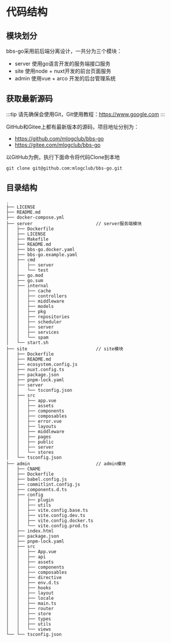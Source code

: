 # 代码结构

## 模块划分

bbs-go采用前后端分离设计，一共分为三个模块：

* server 使用go语言开发的服务端接口服务
* site 使用node + nuxt开发的前台页面服务
* admin 使用vue + arco 开发的后台管理系统

## 获取最新源码

:::tip
请先确保会使用Git，Git使用教程：https://www.google.com
:::

GitHub和Gitee上都有最新版本的源码，项目地址分别为：

* https://github.com/mlogclub/bbs-go
* https://gitee.com/mlogclub/bbs-go

以GitHub为例，执行下面命令将代码Clone到本地

```shell
git clone git@github.com:mlogclub/bbs-go.git
```

## 目录结构

```plain
.
├── LICENSE
├── README.md
├── docker-compose.yml
├── server                        // server服务端模块
│   ├── Dockerfile
│   ├── LICENSE
│   ├── Makefile
│   ├── README.md
│   ├── bbs-go.docker.yaml
│   ├── bbs-go.example.yaml
│   ├── cmd
│   │   ├── server
│   │   └── test
│   ├── go.mod
│   ├── go.sum
│   ├── internal
│   │   ├── cache
│   │   ├── controllers
│   │   ├── middleware
│   │   ├── models
│   │   ├── pkg
│   │   ├── repositories
│   │   ├── scheduler
│   │   ├── server
│   │   ├── services
│   │   └── spam
│   └── start.sh
├── site                          // site模块
│   ├── Dockerfile
│   ├── README.md
│   ├── ecosystem.config.js
│   ├── nuxt.config.ts
│   ├── package.json
│   ├── pnpm-lock.yaml
│   ├── server
│   │   └── tsconfig.json
│   ├── src
│   │   ├── app.vue
│   │   ├── assets
│   │   ├── components
│   │   ├── composables
│   │   ├── error.vue
│   │   ├── layouts
│   │   ├── middleware
│   │   ├── pages
│   │   ├── public
│   │   ├── server
│   │   └── stores
│   └── tsconfig.json
├── admin                         // admin模块
│   ├── CNAME
│   ├── Dockerfile
│   ├── babel.config.js
│   ├── commitlint.config.js
│   ├── components.d.ts
│   ├── config
│   │   ├── plugin
│   │   ├── utils
│   │   ├── vite.config.base.ts
│   │   ├── vite.config.dev.ts
│   │   ├── vite.config.docker.ts
│   │   └── vite.config.prod.ts
│   ├── index.html
│   ├── package.json
│   ├── pnpm-lock.yaml
│   ├── src
│   │   ├── App.vue
│   │   ├── api
│   │   ├── assets
│   │   ├── components
│   │   ├── composables
│   │   ├── directive
│   │   ├── env.d.ts
│   │   ├── hooks
│   │   ├── layout
│   │   ├── locale
│   │   ├── main.ts
│   │   ├── router
│   │   ├── store
│   │   ├── types
│   │   ├── utils
│   │   └── views
└── └── tsconfig.json

```
